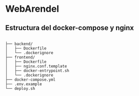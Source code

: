 # WebArendel

## Estructura del docker-compose y nginx

```

├── backend/
│   ├── Dockerfile
│   └── .dockerignore
├── frontend/
│   ├── Dockerfile
│   ├── nginx.conf.template
│   ├── docker-entrypoint.sh
│   └── .dockerignore
├── docker-compose.yml
├── .env.example
└── deploy.sh
```
